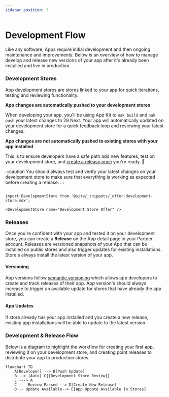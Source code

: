 ```yaml
---
sidebar_position: 3
---
```

# Development Flow

Like any software, Apps require initial development and then ongoing maintenance and improvements. Below is an overview of how to manage develop and release new versions of your app after it's already been installed and live in production.

### Development Stores

App development stores are stores linked to your app for quick iterations, testing and reviewing functionality.

**App changes are automatically pushed to your development stores**

When developing your app, you'll be using App Kit to `nak build` and `nak push` your latest changes to 29 Next.  Your app will automatically updated on your development store for a quick feedback loop and reviewing your latest changes.


**App changes are not automatically pushed to existing stores with your app installed**

This is to ensure developers have a safe path add new features, test on your development store, and [create a release once](#releases) you're ready. :handshake:


:::caution
You should always test and verify your latest changes on your development store to make sure that everything is working as expected before creating a release.
:::


```mdx-code-block

import DevelopmentStore from '@site/_snippets/_offer-development-store.mdx';

<DevelopmentStore name="Development Store Offer" />

```

### Releases

Once you're confident with your app and tested it on your development store, you can create a **Release** on the App detail page in your Partner account. Releases are versioned snapshots of your App that can be installed on public stores and also trigger updates for existing installations. Store's always install the latest version of your app.

#### Versioning

App versions follow [semantic versioning](https://semver.org/) which allows app developers to create and track releases of their app. App version's should always increase to trigger an available update for stores that have already the app installed.

#### App Updates

If store already has your app installed and you create a new release, existing app installations will be able to update to the latest version.


### Development & Release Flow

Below is a diagram to highlight the workflow for creating your first app, reviewing it on your development store, and creating point releases to distribute your app to production stores.

```mermaid
flowchart TD
    A[Developer] --> B[Push Update]
    B --> |Auto| C{{Development Store Review}}
    C ---> A
    C --  Review Passed --> D[Create New Release]
    D -- Update Available--> E[App Update Available In Stores]
```
